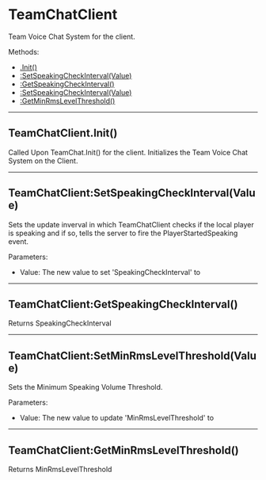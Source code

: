 # TeamChatClient
Team Voice Chat System for the client.

Methods:
- [.Init()](TeamChatClient#TeamChatClient.Init())
- [:SetSpeakingCheckInterval(Value)](TeamChatClient#TeamChatClient:SetSpeakingCheckInterval(Value))
- [:GetSpeakingCheckInterval()](TeamChatClient#TeamChatClient:GetSpeakingCheckInterval())
- [:SetSpeakingCheckInterval(Value)](TeamChatClient#TeamChatClient:SetMinRmsLevelThreshold(Value))
- [:GetMinRmsLevelThreshold()](TeamChatClient#TeamChatClient:GetMinRmsLevelThreshold())

***

## TeamChatClient.Init()

Called Upon TeamChat.Init() for the client.
Initializes the Team Voice Chat System on the Client.

***

## TeamChatClient:SetSpeakingCheckInterval(Value)

Sets the update inverval in which TeamChatClient checks if the local player
is speaking and if so, tells the server to fire the PlayerStartedSpeaking event.

Parameters:
- Value: The new value to set 'SpeakingCheckInterval' to

***

## TeamChatClient:GetSpeakingCheckInterval()

Returns SpeakingCheckInterval

***

## TeamChatClient:SetMinRmsLevelThreshold(Value)

Sets the Minimum Speaking Volume Threshold.

Parameters:
- Value: The new value to update 'MinRmsLevelThreshold' to

***

## TeamChatClient:GetMinRmsLevelThreshold()

Returns MinRmsLevelThreshold
